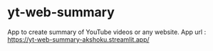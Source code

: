 # yt-web-summary
App to create summary of YouTube videos or any website.
App url : https://yt-web-summary-akshoku.streamlit.app/
